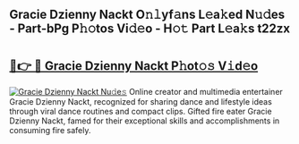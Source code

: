 ## Gracie Dzienny Nackt O𝚗𝚕yf𝚊ns L𝚎a𝚔ed N𝚞𝚍es - Part-bPg P𝚑𝚘tos Vi𝚍𝚎o - H𝚘𝚝 Part L𝚎a𝚔s t22zx

# <h2><a href="http://kfe4fqh.oniu.top/?m=Gracie+Dzienny+Nackt">🔗👉 🔴 Gracie Dzienny Nackt P𝚑ot𝚘𝚜 V𝚒d𝚎o</a></h2>

[![Gracie Dzienny Nackt Nu𝚍e𝚜](https://i.imgur.com/0qMVB7G.gif)](http://kfe4fqh.oniu.top/?m=Gracie+Dzienny+Nackt)
Online creator and multimedia entertainer Gracie Dzienny Nackt, recognized for sharing dance and lifestyle ideas through viral dance routines and compact clips. Gifted fire eater Gracie Dzienny Nackt, famed for their exceptional skills and accomplishments in consuming fire safely.  
